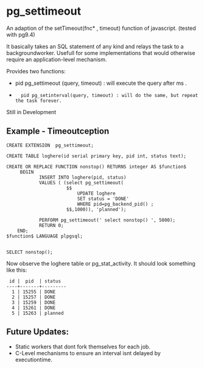 # pg_settimeout
An adaption of the setTimeout(fnc* , timeout) function of javascript.
(tested with pg9.4)

It basically takes an SQL statement of any kind and relays the task to a backgroundworker.
Usefull for some implementations that would otherwise require an application-level mechanism.

Provides two functions:


*	pid pg_settimeout (query, timeout) : will execute the query after <timeout>ms .
*       pid pg_setinterval(query, timeout) : will do the same, but repeat the task forever.
Still in Development

## Example - Timeoutception


    CREATE EXTENSION  pg_settimeout;

    CREATE TABLE loghere(id serial primary key, pid int, status text);

    CREATE OR REPLACE FUNCTION nonstop() RETURNS integer AS $function$
         BEGIN
                INSERT INTO loghere(pid, status) 
                VALUES ( (select pg_settimeout(
                          $$
                              UPDATE loghere 
                              SET status = 'DONE' 
                              WHERE pid=pg_backend_pid() ;      
                          $$,1000)), 'planned');
 
                PERFORM pg_settimeout(' select nonstop() ', 5000);
                RETURN 0;
        END;
    $function$ LANGUAGE plpgsql;


    SELECT nonstop();


Now observe the loghere table or pg_stat_activity. It should look something like this:


     id |  pid  | status  
    ----+-------+---------
      1 | 15255 | DONE
      2 | 15257 | DONE
      3 | 15259 | DONE
      4 | 15261 | DONE
      5 | 15263 | planned


## Future Updates:
- Static workers that dont fork themselves for each job.
- C-Level mechanisms to ensure an interval isnt delayed by executiontime.
